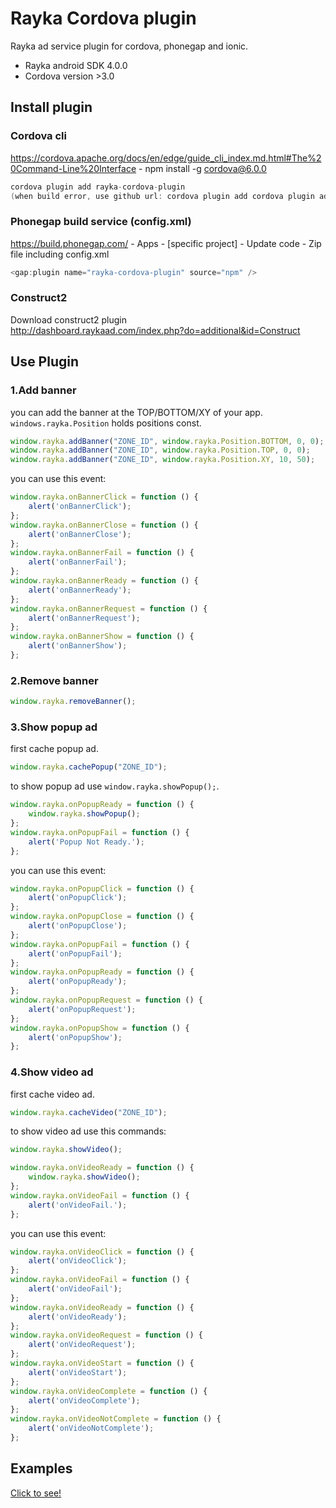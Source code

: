 ﻿Rayka Cordova plugin
====================
Rayka ad service plugin for cordova, phonegap and ionic.<br/>

- Rayka android SDK 4.0.0<br/>
- Cordova version >3.0<br/>

## Install plugin ##

### Cordova cli ###
https://cordova.apache.org/docs/en/edge/guide_cli_index.md.html#The%20Command-Line%20Interface - npm install -g cordova@6.0.0
```c
cordova plugin add rayka-cordova-plugin
(when build error, use github url: cordova plugin add cordova plugin add https://github.com/vinoosir/rayka-cordova-plugin.git)
```

### Phonegap build service (config.xml) ###
https://build.phonegap.com/ - Apps - [specific project] - Update code - Zip file including config.xml
```c
<gap:plugin name="rayka-cordova-plugin" source="npm" />
```

### Construct2 ###
Download construct2 plugin<br>
http://dashboard.raykaad.com/index.php?do=additional&id=Construct


## Use Plugin ##

### 1.Add banner 

you can add the banner at the TOP/BOTTOM/XY of your app.
`windows.rayka.Position` holds  positions const.

```js
window.rayka.addBanner("ZONE_ID", window.rayka.Position.BOTTOM, 0, 0);
window.rayka.addBanner("ZONE_ID", window.rayka.Position.TOP, 0, 0);
window.rayka.addBanner("ZONE_ID", window.rayka.Position.XY, 10, 50);
```

you can use this event:

```js
window.rayka.onBannerClick = function () {
	alert('onBannerClick');
};
window.rayka.onBannerClose = function () {
	alert('onBannerClose');
};
window.rayka.onBannerFail = function () {
	alert('onBannerFail');
};
window.rayka.onBannerReady = function () {
	alert('onBannerReady');
};
window.rayka.onBannerRequest = function () {
	alert('onBannerRequest');
};
window.rayka.onBannerShow = function () {
	alert('onBannerShow');
};
```

### 2.Remove banner 

```js
window.rayka.removeBanner();
```

###  3.Show popup ad 
first cache popup ad.

```js
window.rayka.cachePopup("ZONE_ID");
```

to show popup ad use `window.rayka.showPopup();`.

```js
window.rayka.onPopupReady = function () {
	window.rayka.showPopup();
};
window.rayka.onPopupFail = function () {
	alert('Popup Not Ready.');
};
```

you can use this event:

```js
window.rayka.onPopupClick = function () {
	alert('onPopupClick');
};
window.rayka.onPopupClose = function () {
	alert('onPopupClose');
};
window.rayka.onPopupFail = function () {
	alert('onPopupFail');
};
window.rayka.onPopupReady = function () {
	alert('onPopupReady');
};
window.rayka.onPopupRequest = function () {
	alert('onPopupRequest');
};
window.rayka.onPopupShow = function () {
	alert('onPopupShow');
};
```

###  4.Show video ad
first cache video ad.

```js
window.rayka.cacheVideo("ZONE_ID");
```

to show video ad use this commands:

```js
window.rayka.showVideo();
```

```js
window.rayka.onVideoReady = function () {
	window.rayka.showVideo();
};
window.rayka.onVideoFail = function () {
	alert('onVideoFail.');
};
```

you can use this event:

```js
window.rayka.onVideoClick = function () {
	alert('onVideoClick');
};
window.rayka.onVideoFail = function () {
	alert('onVideoFail');
};
window.rayka.onVideoReady = function () {
	alert('onVideoReady');
};
window.rayka.onVideoRequest = function () {
	alert('onVideoRequest');
};
window.rayka.onVideoStart = function () {
	alert('onVideoStart');
};
window.rayka.onVideoComplete = function () {
	alert('onVideoComplete');
};
window.rayka.onVideoNotComplete = function () {
	alert('onVideoNotComplete');
};
```

## Examples ##
<a href="https://github.com/vinoosir/rayka-cordova-plugin/blob/master/example/index.html">Click to see!</a><br>